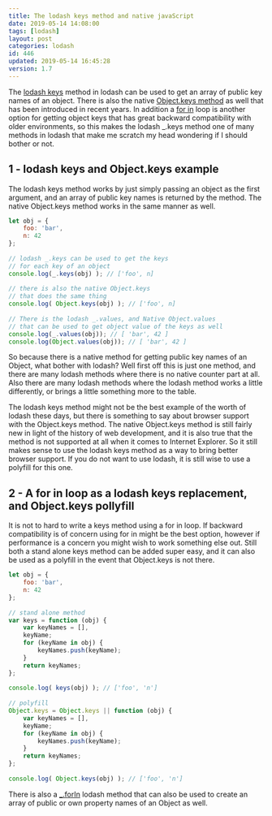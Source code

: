 ```yaml
---
title: The lodash keys method and native javaScript
date: 2019-05-14 14:08:00
tags: [lodash]
layout: post
categories: lodash
id: 446
updated: 2019-05-14 16:45:28
version: 1.7
---
```


The [lodash keys](https://lodash.com/docs/4.17.11#keys) method in lodash can be used to get an array of public key names of an object. There is also the native [Object.keys method](https://developer.mozilla.org/en-US/docs/Web/JavaScript/Reference/Global_Objects/Object/keys) as well that has been introduced in recent years. In addition a [for in](https://developer.mozilla.org/en-US/docs/Web/JavaScript/Reference/Statements/for...in) loop is another option for getting object keys that has great backward compatibility with older environments, so this makes the lodash \_.keys method one of many methods in lodash that make me scratch my head wondering if I should bother or not.

<!-- more -->

## 1 - lodash keys and Object.keys example

The lodash keys method works by just simply passing an object as the first argument, and an array of public key names is returned by the method. The native Object.keys method works in the same manner as well.

```js
let obj = {
    foo: 'bar',
    n: 42
};
 
// lodash _.keys can be used to get the keys
// for each key of an object
console.log(_.keys(obj) ); // ['foo', n]
 
// there is also the native Object.keys
// that does the same thing
console.log( Object.keys(obj) ); // ['foo', n]
 
// There is the lodash _.values, and Native Object.values
// that can be used to get object value of the keys as well
console.log(_.values(obj)); // [ 'bar', 42 ]
console.log(Object.values(obj)); // [ 'bar', 42 ]
```

So because there is a native method for getting public key names of an Object, what bother with lodash? Well first off this is just one method, and there are many lodash methods where there is no native counter part at all. Also there are many lodash methods where the lodash method works a little differently, or brings a little something more to the table.

The lodash keys method might not be the best example of the worth of lodash these days, but there is something to say about browser support with the Object.keys method. The native Object.keys method is still fairly new in light of the history of web development, and it is also true that the method is not supported at all when it comes to Internet Explorer. So it still makes sense to use the lodash keys method as a way to bring better browser support. If you do not want to use lodash, it is still wise to use a polyfill for this one.

## 2 - A for in loop as a lodash keys replacement, and Object.keys pollyfill

It is not to hard to write a keys method using a for in loop. If backward compatibility is of concern using for in might be the best option, however if performance is a concern you might wish to work something else out. Still both a stand alone keys method can be added super easy, and it can also be used as a polyfill in the event that Object.keys is not there.

```js
let obj = {
    foo: 'bar',
    n: 42
};
 
// stand alone method
var keys = function (obj) {
    var keyNames = [],
    keyName;
    for (keyName in obj) {
        keyNames.push(keyName);
    }
    return keyNames;
};
 
console.log( keys(obj) ); // ['foo', 'n']
 
// polyfill
Object.keys = Object.keys || function (obj) {
    var keyNames = [],
    keyName;
    for (keyName in obj) {
        keyNames.push(keyName);
    }
    return keyNames;
};
 
console.log( Object.keys(obj) ); // ['foo', 'n']
```

There is also a [\_.forIn](/2018/09/30/lodash_forin/) lodash method that can also be used to create an array of public or own property names of an Object as well.